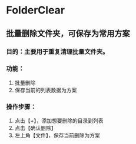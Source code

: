 # FolderClear
## 批量删除文件夹，可保存为常用方案</br>

### 目的：主要用于重复清理批量文件夹。</br>
### 功能：
1. 批量删除</br>
2. 保存当前的列表数据为方案</br>
### 操作步骤：</br>
1. 点击【+】，添加想要删除的目录到列表</br>
2. 点击【确认删除】</br>
3. 左上角【文件】，保存当前删除为方案</br>

